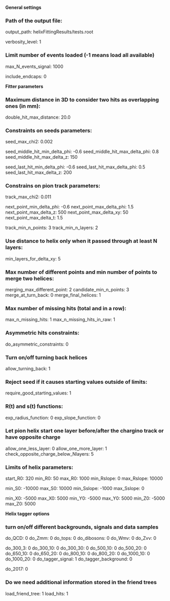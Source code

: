 **General settings**

### Path of the output file:
output_path: helixFittingResults/tests.root

verbosity_level:  1

### Limit number of events loaded (-1 means load all available)
max_N_events_signal:  1000

include_endcaps:              0

**Fitter parameters**

### Maximum distance in 3D to consider two hits as overlapping ones (in mm):
double_hit_max_distance:            20.0

### Constraints on seeds parameters:
seed_max_chi2:                             0.002

seed_middle_hit_min_delta_phi:   -0.6
seed_middle_hit_max_delta_phi:   0.8
seed_middle_hit_max_delta_z:     150

seed_last_hit_min_delta_phi:       -0.6
seed_last_hit_max_delta_phi:       0.5
seed_last_hit_max_delta_z:          200

### Constrains on pion track parameters:
track_max_chi2:                             0.011

next_point_min_delta_phi:             -0.6
next_point_max_delta_phi:             1.5
next_point_max_delta_z:                500
next_point_max_delta_xy:              50
next_point_max_delta_t:                1.5

track_min_n_points:                       3
track_min_n_layers:                       2

### Use distance to helix only when it passed through at least N layers:
min_layers_for_delta_xy:                5

### Max number of different points and min number of points to merge two helices:
merging_max_different_point:         2
candidate_min_n_points:                3
merge_at_turn_back:                      0
merge_final_helices:                        1

### Max number of missing hits (total and in a row):
max_n_missing_hits:                       1
max_n_missing_hits_in_raw:           1

### Asymmetric hits constraints:
do_asymmetric_constraints:           0

### Turn on/off turning back helices
allow_turning_back:                         1

### Reject seed if it causes starting values outside of limits:
require_good_starting_values:        1

### R(t) and s(t) functions:
exp_radius_function:        0
exp_slope_function:         0

### Let pion helix start one layer before/after the chargino track or have opposite charge
allow_one_less_layer: 0
allow_one_more_layer: 1
check_opposite_charge_below_Nlayers: 5

### Limits of helix parameters:
start_R0: 320
min_R0: 50
max_R0: 1000
min_Rslope:  0
max_Rslope: 10000

min_S0: -10000
max_S0: 10000
min_Sslope: -1000
max_Sslope: 0

min_X0: -5000
max_X0: 5000
min_Y0: -5000
max_Y0: 5000
min_Z0: -5000
max_Z0: 5000

**Helix tagger options**

### turn on/off different backgrounds, signals and data samples
do_QCD:         0
do_Zmm:         0
do_tops:          0
do_dibosons:   0
do_Wmv:         0
do_Zvv:           0

do_300_3:       0
do_300_10:     0
do_300_30:     0
do_500_10:     0
do_500_20:     0
do_650_10:     0
do_650_20:     0
do_800_10:     0
do_800_20:     0
do_1000_10:   0
do_1000_20:   0
do_tagger_signal:             1
do_tagger_background:   0

do_2017:         0

### Do we need additional information stored in the friend trees
load_friend_tree: 1
load_hits:             1


